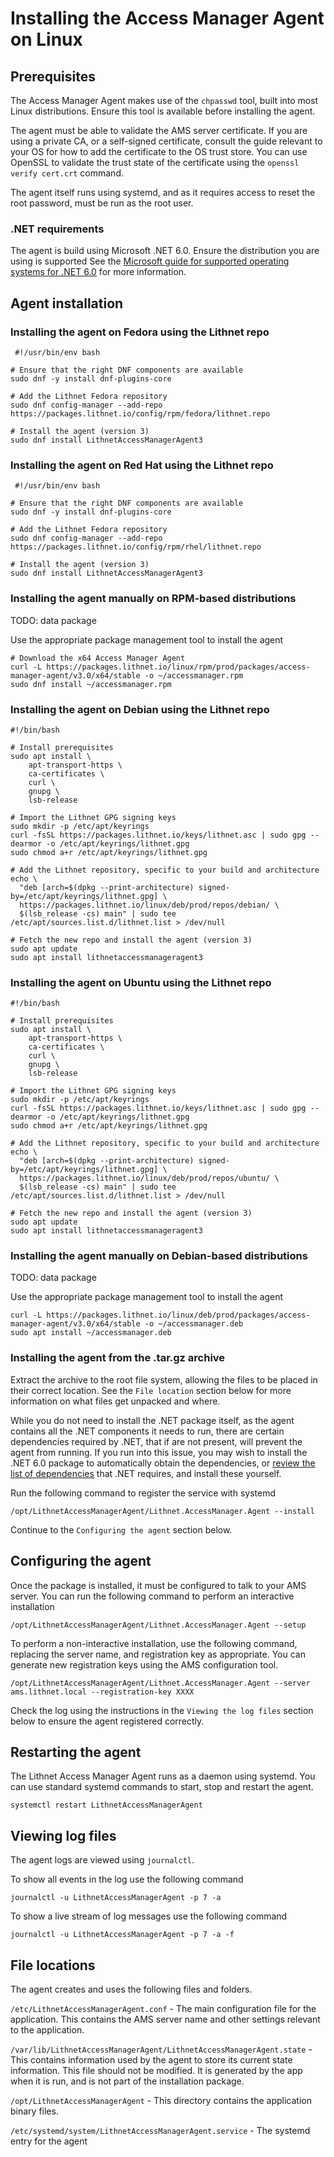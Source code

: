 # Installing the Access Manager Agent on Linux

## Prerequisites

The Access Manager Agent makes use of the `chpasswd` tool, built into most Linux distributions. Ensure this tool is available before installing the agent.

The agent must be able to validate the AMS server certificate. If you are using a private CA, or a self-signed certificate, consult the guide relevant to your OS for how to add the certificate to the OS trust store. You can use OpenSSL to validate the trust state of the certificate using the `openssl verify cert.crt` command.

The agent itself runs using systemd, and as it requires access to reset the root password, must be run as the root user.

### .NET requirements

The agent is build using Microsoft .NET 6.0. Ensure the distribution you are using is supported See the [Microsoft guide for supported operating systems for .NET 6.0](https://github.com/dotnet/core/blob/main/release-notes/6.0/supported-os.md) for more information.

## Agent installation

### Installing the agent on **Fedora** using the Lithnet repo

```shell
 #!/usr/bin/env bash
​
# Ensure that the right DNF components are available
sudo dnf -y install dnf-plugins-core
​
# Add the Lithnet Fedora repository
sudo dnf config-manager --add-repo https://packages.lithnet.io/config/rpm/fedora/lithnet.repo 
​
# Install the agent (version 3)
sudo dnf install LithnetAccessManagerAgent3
```

### Installing the agent on **Red Hat** using the Lithnet repo

```shell
 #!/usr/bin/env bash
​
# Ensure that the right DNF components are available
sudo dnf -y install dnf-plugins-core
​
# Add the Lithnet Fedora repository
sudo dnf config-manager --add-repo https://packages.lithnet.io/config/rpm/rhel/lithnet.repo 
​
# Install the agent (version 3)
sudo dnf install LithnetAccessManagerAgent3
```

### Installing the agent manually on RPM-based distributions

TODO: data package

Use the appropriate package management tool to install the agent

```shell
# Download the x64 Access Manager Agent
curl -L https://packages.lithnet.io/linux/rpm/prod/packages/access-manager-agent/v3.0/x64/stable -o ~/accessmanager.rpm
sudo dnf install ~/accessmanager.rpm
```

### Installing the agent on **Debian** using the Lithnet repo

```shell
#!/bin/bash
​
# Install prerequisites
sudo apt install \
    apt-transport-https \
    ca-certificates \
    curl \
    gnupg \
    lsb-release
​
# Import the Lithnet GPG signing keys
sudo mkdir -p /etc/apt/keyrings
curl -fsSL https://packages.lithnet.io/keys/lithnet.asc | sudo gpg --dearmor -o /etc/apt/keyrings/lithnet.gpg
sudo chmod a+r /etc/apt/keyrings/lithnet.gpg
​
# Add the Lithnet repository, specific to your build and architecture
echo \
  "deb [arch=$(dpkg --print-architecture) signed-by=/etc/apt/keyrings/lithnet.gpg] \
  https://packages.lithnet.io/linux/deb/prod/repos/debian/ \
  $(lsb_release -cs) main" | sudo tee /etc/apt/sources.list.d/lithnet.list > /dev/null
​
# Fetch the new repo and install the agent (version 3)
sudo apt update
sudo apt install lithnetaccessmanageragent3
```

### Installing the agent on **Ubuntu** using the Lithnet repo

```shell
#!/bin/bash
​
# Install prerequisites
sudo apt install \
    apt-transport-https \
    ca-certificates \
    curl \
    gnupg \
    lsb-release
​
# Import the Lithnet GPG signing keys
sudo mkdir -p /etc/apt/keyrings
curl -fsSL https://packages.lithnet.io/keys/lithnet.asc | sudo gpg --dearmor -o /etc/apt/keyrings/lithnet.gpg
sudo chmod a+r /etc/apt/keyrings/lithnet.gpg
​
# Add the Lithnet repository, specific to your build and architecture
echo \
  "deb [arch=$(dpkg --print-architecture) signed-by=/etc/apt/keyrings/lithnet.gpg] \
  https://packages.lithnet.io/linux/deb/prod/repos/ubuntu/ \
  $(lsb_release -cs) main" | sudo tee /etc/apt/sources.list.d/lithnet.list > /dev/null
​
# Fetch the new repo and install the agent (version 3)
sudo apt update
sudo apt install lithnetaccessmanageragent3
```

### Installing the agent manually on Debian-based distributions

TODO: data package

Use the appropriate package management tool to install the agent

```shell
curl -L https://packages.lithnet.io/linux/deb/prod/packages/access-manager-agent/v3.0/x64/stable -o ~/accessmanager.deb
sudo apt install ~/accessmanager.deb
```

### Installing the agent from the .tar.gz archive

Extract the archive to the root file system, allowing the files to be placed in their correct location. See the `File location` section below for more information on what files get unpacked and where.

While you do not need to install the .NET package itself, as the agent contains all the .NET components it needs to run, there are certain dependencies required by .NET, that if are not present, will prevent the agent from running. If you run into this issue, you may wish to install the .NET 6.0 package to automatically obtain the dependencies, or [review the list of dependencies](https://docs.microsoft.com/en-us/dotnet/core/install/linux-scripted-manual) that .NET requires, and install these yourself.

Run the following command to register the service with systemd

```shell
/opt/LithnetAccessManagerAgent/Lithnet.AccessManager.Agent --install
```

Continue to the `Configuring the agent` section below.

## Configuring the agent

Once the package is installed, it must be configured to talk to your AMS server. You can run the following command to perform an interactive installation

```shell
/opt/LithnetAccessManagerAgent/Lithnet.AccessManager.Agent --setup
```

To perform a non-interactive installation, use the following command, replacing the server name, and registration key as appropriate. You can generate new registration keys using the AMS configuration tool.

```shell
/opt/LithnetAccessManagerAgent/Lithnet.AccessManager.Agent --server ams.lithnet.local --registration-key XXXX
```

Check the log using the instructions in the `Viewing the log files` section below to ensure the agent registered correctly.

## Restarting the agent

The Lithnet Access Manager Agent runs as a daemon using systemd. You can use standard systemd commands to start, stop and restart the agent.

```shell
systemctl restart LithnetAccessManagerAgent
```

## Viewing log files

The agent logs are viewed using `journalctl`.

To show all events in the log use the following command

```shell
journalctl -u LithnetAccessManagerAgent -p 7 -a
```

To show a live stream of log messages use the following command

```shell
journalctl -u LithnetAccessManagerAgent -p 7 -a -f
```

## File locations

The agent creates and uses the following files and folders.

`/etc/LithnetAccessManagerAgent.conf` - The main configuration file for the application. This contains the AMS server name and other settings relevant to the application.

`/var/lib/LithnetAccessManagerAgent/LithnetAccessManagerAgent.state` - This contains information used by the agent to store its current state information. This file should not be modified. It is generated by the app when it is run, and is not part of the installation package.

`/opt/LithnetAccessManagerAgent` - This directory contains the application binary files.

`/etc/systemd/system/LithnetAccessManagerAgent.service` - The systemd entry for the agent
